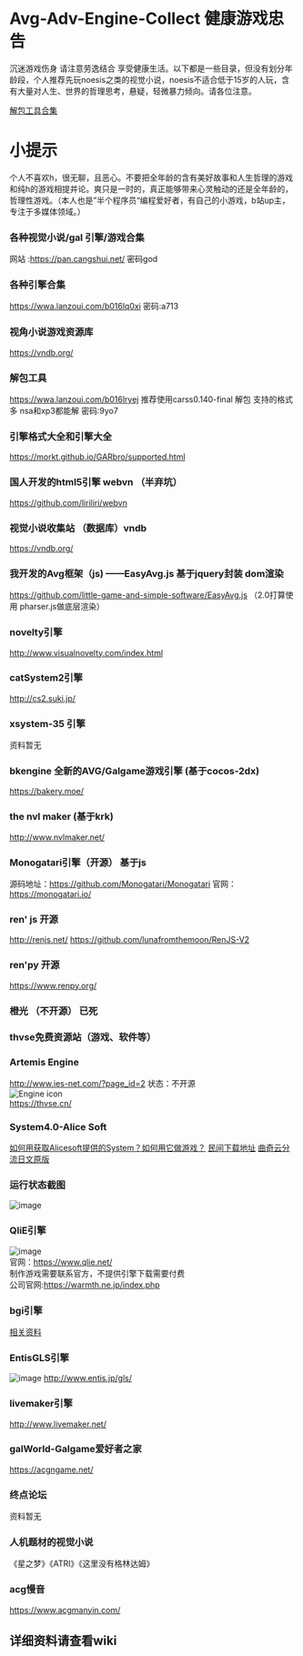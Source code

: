 # Avg-Adv-Engine-Collect 健康游戏忠告
沉迷游戏伤身 请注意劳逸结合 享受健康生活。以下都是一些目录，但没有划分年龄段，个人推荐先玩noesis之类的视觉小说，noesis不适合低于15岁的人玩，含有大量对人生、世界的哲理思考，悬疑，轻微暴力倾向。请各位注意。

[解包工具合集](https://github.com/Inori/FuckGalEngine)
# 小提示
  个人不喜欢h，很无聊，且恶心。不要把全年龄的含有美好故事和人生哲理的游戏和纯h的游戏相提并论。爽只是一时的，真正能够带来心灵触动的还是全年龄的，哲理性游戏。（本人也是”半个程序员“编程爱好者，有自己的小游戏，b站up主，专注于多媒体领域。）
### 各种视觉小说/gal 引擎/游戏合集
网站 :https://pan.cangshui.net/
密码god
### 各种引擎合集
https://wwa.lanzoui.com/b016lq0xi
密码:a713
### 视角小说游戏资源库
https://vndb.org/
### 解包工具
https://wwa.lanzoui.com/b016lryej 推荐使用carss0.140-final 解包 支持的格式多 nsa和xp3都能解
密码:9yo7
### 引擎格式大全和引擎大全
https://morkt.github.io/GARbro/supported.html
### 国人开发的html5引擎 webvn （半弃坑）
https://github.com/liriliri/webvn
### 视觉小说收集站 （数据库）vndb
https://vndb.org/
### 我开发的Avg框架（js) ——EasyAvg.js 基于jquery封装 dom渲染
https://github.com/little-game-and-simple-software/EasyAvg.js
（2.0打算使用 pharser.js做底层渲染）
### novelty引擎
http://www.visualnovelty.com/index.html
### catSystem2引擎
http://cs2.suki.jp/
### xsystem-35 引擎
资料暂无
### bkengine 全新的AVG/Galgame游戏引擎 (基于cocos-2dx)
https://bakery.moe/
### the nvl maker (基于krk)
http://www.nvlmaker.net/
### Monogatari引擎（开源） 基于js
源码地址：https://github.com/Monogatari/Monogatari
官网：https://monogatari.io/
### ren' js 开源
http://renjs.net/
https://github.com/lunafromthemoon/RenJS-V2
### ren'py 开源
https://www.renpy.org/
### 橙光 （不开源） 已死
### thvse免费资源站（游戏、软件等）
### Artemis Engine
http://www.ies-net.com/?page_id=2
状态：不开源<br>
<img src="http://www.ies-net.com/banner/bn-ar-200x200-2.png" alt="Engine icon"><br>
https://thvse.cn/
### System4.0-Alice Soft
[如何用获取Alicesoft提供的System？如何用它做游戏？](https://www.zhihu.com/question/326991455#:~:text=Alicesoft%E8%87%AA%E7%A4%BE%E7%A0%94%E5%8F%91%E7%9A%84%E5%BC%95%E6%93%8E%E5%B0%B1%E5%8F%ABsyetemXX%EF%BC%8C%E9%9A%8F%E7%9D%80%E6%9B%B4%E6%96%B0%E6%8D%A2%E4%BB%A3%E5%B0%B1%E5%9C%A8%E5%90%8E%E9%9D%A2%E5%8A%A0%E6%95%B0%E5%AD%97%EF%BC%8C%E8%BF%AD%E4%BB%A3%E7%9A%84%E6%97%B6%E5%80%99%E6%94%B9%E5%8F%98%E6%98%AF%E5%BE%88%E5%A4%A7%E7%9A%84%E3%80%82,%E8%80%8C%E6%89%80%E8%B0%93%E7%9A%84%E8%BF%99%E4%B8%AA%E7%BB%99%E7%8E%A9%E5%AE%B6%E7%94%A8%E7%9A%84%E5%BC%95%E6%93%8E%EF%BC%8C%E6%98%AF%E5%9C%A8system4.0%E5%BC%80%E5%8F%91%E5%87%BA%E6%9D%A5%E4%BB%A5%E5%90%8E%EF%BC%8C%E5%85%8D%E8%B4%B9%E5%9C%A8%E7%BD%91%E4%B8%8A%E5%85%AC%E5%BC%80%E7%9A%84system4SDK%EF%BC%8C%E8%BF%99%E5%B7%B2%E7%BB%8F%E6%98%AF%E5%8D%81%E5%87%A0%E5%B9%B4%E5%89%8D%E7%9A%84%E4%BA%8B%E6%83%85%E4%BA%86%E3%80%82%20system4SDK%E7%9A%84%E5%85%AC%E5%BC%80%E5%B7%B2%E7%BB%8F%E5%9C%A82008%E5%B9%B4%E6%88%AA%E6%AD%A2%E3%80%82)
[民间下载地址](https://wikiwiki.jp/system4/System4SDK%E3%81%AE%E5%85%A5%E6%89%8B)
[曲奇云分流日文原版](https://quqi.avyeld.com/s/3174229/2S2qNrC8cpLH5svy)
### 运行状态截图
![image](https://user-images.githubusercontent.com/29478722/135445752-a4d7e531-87d8-4cd9-98e5-bc41cf2bc57f.png)
### QliE引擎
![image](https://user-images.githubusercontent.com/29478722/138872869-846c7f7a-a3fc-4e46-baa3-160a7f0f482c.png)<br>
官网：https://www.qlie.net/<br>
制作游戏需要联系官方，不提供引擎下载需要付费<br>
公司官网:https://warmth.ne.jp/index.php
### bgi引擎
[相关资料](https://www.iteye.com/blog/rednaxelafx-150093)
### EntisGLS引擎
![image](https://user-images.githubusercontent.com/29478722/140478772-0b2a2148-dddd-48c5-9efc-e0304cdad6a6.png)
http://www.entis.jp/gls/
### livemaker引擎
http://www.livemaker.net/

### galWorld-Galgame爱好者之家
https://acgngame.net/
### 终点论坛 
资料暂无
### 人机题材的视觉小说
《星之梦》《ATRI》《这里没有格林达姆》
### acg慢音
https://www.acgmanyin.com/
## 详细资料请查看wiki
